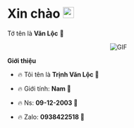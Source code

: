 <h1> Xin chào <img src="https://i.imgur.com/Z18AI4n.gif" width="25"></h1> 

Tớ tên là **Văn Lộc** 👻



<p align="center">
    <img align="center" alt="GIF" src="https://i.imgur.com/Z18AI4n.gif" />
</p> 



**Giới thiệu**



- 🔥 Tôi tên là **Trịnh Văn Lộc 💚**

- 🔥 Giới tính: **Nam 💙**

- 🔥 Ns: **09-12-2003 💛**

- 🔥 Zalo: **0938422518 💜**
